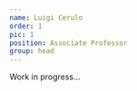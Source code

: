 ```yaml
---
name: Luigi Cerulo
order: 1
pic: 1
position: Associate Professor
group: head
---
```

Work in progress...

